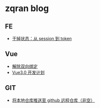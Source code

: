 # zqran blog

## FE

- [干掉状态：从 session 到 token](https://github.com/zqran/blog/issues/2)

## Vue

- [解除双向绑定](https://github.com/zqran/blog/issues/3)
- [Vue3.0 开发计划](https://github.com/zqran/blog/issues/5)

## GIT

- [将本地仓库推送至 github 远程仓库（非空）](https://github.com/zqran/blog/issues/4)
